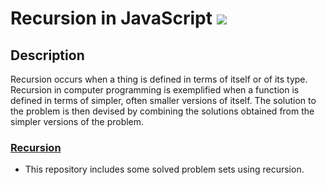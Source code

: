 # Recursion in JavaScript [![](https://img.shields.io/badge/Robert-Muraru-blue)](https://robert-muraru-portfolio.herokuapp.com/)


## Description
Recursion occurs when a thing is defined in terms of itself or of its type. 
Recursion in computer programming is exemplified when a function is defined in terms of simpler, often smaller versions of itself. 
The solution to the problem is then devised by combining the solutions obtained from the simpler versions of the problem.

### [Recursion](https://en.wikipedia.org/wiki/Recursion)
* This repository includes some solved problem sets using recursion.